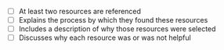 - [ ] At least two resources are referenced
- [ ] Explains the process by which they found these resources
- [ ] Includes a description of why those resources were selected
- [ ] Discusses why each resource was or was not helpful
